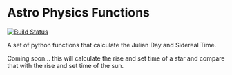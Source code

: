 # Astro Physics Functions

[![Build Status](https://travis-ci.org/thewellington00/Astro.svg?branch=master)](https://travis-ci.org/thewellington00/Astro)

A set of python functions that calculate the Julian Day and Sidereal Time.

Coming soon... this will calculate the rise and set time of a star and compare that with the rise and set time of the sun.
